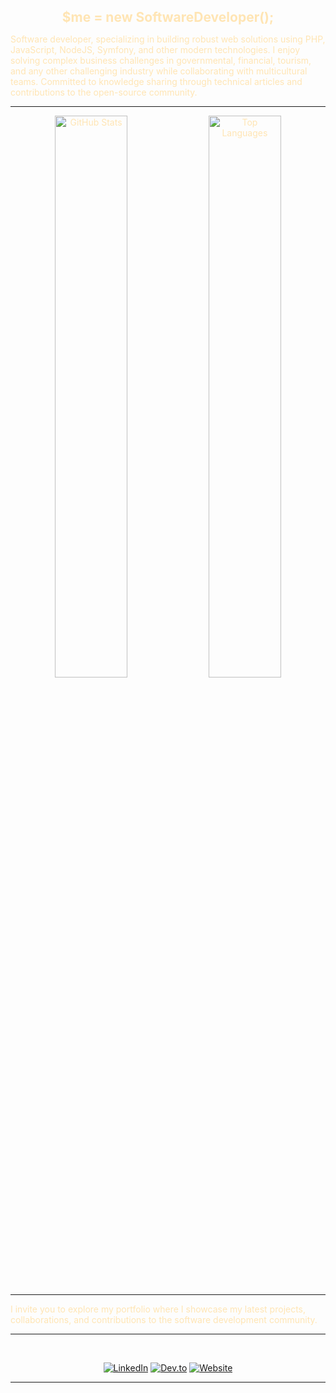 <div style="color: #ffe5b4;">

<h2 align="center" style="color: #ffe5b4; margin-bottom: 10px;">$me = new SoftwareDeveloper();</h2>

<p align="center">
  
Software developer, specializing in building robust web solutions using PHP, JavaScript, NodeJS, Symfony, and other modern technologies. I enjoy solving complex business challenges in governmental, financial, tourism, and any other challenging industry while collaborating with multicultural teams. Committed to knowledge sharing through technical articles and contributions to the open-source community.

</p>

---

<p align="center">
  <img width="48%" src="https://github-readme-stats.vercel.app/api?username=razielrodrigues&theme=default&cache_seconds=1800&border_radius=4&hide_title=false&hide_rank=false&show_icons=true&include_all_commits=true&line_height=25" alt="GitHub Stats" />
  <img width="48%" src="https://github-readme-stats.vercel.app/api/top-langs?username=razielrodrigues&theme=default&cache_seconds=1800&border_radius=4&hide_title=false&layout=compact&langs_count=5&card_width=400&hide_progress=false" alt="Top Languages" />
</p>

---

<p align="center">
  
I invite you to explore my portfolio where I showcase my latest projects, collaborations, and contributions to the software development community.

</p>

---

<br>

<p align="center">
  <a href="https://www.linkedin.com/in/raziel-rodrigues/"><img src="https://img.shields.io/badge/LinkedIn-blue?logo=linkedin&logoColor=white" alt="LinkedIn"></a>
  <a href="https://dev.to/razielrodrigues"><img src="https://img.shields.io/badge/Articles-Dev.to-0A0A0A?logo=dev.to&logoColor=white" alt="Dev.to"></a>
  <a href="https://razielrodrigues.dev/"><img src="https://img.shields.io/badge/Website-razielrodrigues.dev-ff69b4?logo=google-chrome&logoColor=white" alt="Website"></a>
</p>

---
</div>
